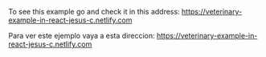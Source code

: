 
To see this example go and check it in this address:
https://veterinary-example-in-react-jesus-c.netlify.com

Para ver este ejemplo vaya a esta direccion:
https://veterinary-example-in-react-jesus-c.netlify.com